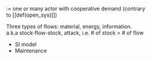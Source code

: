 := one or many actor with cooperative demand (contrary to [[def(open_sys)]])

Three types of flows: material, energy, information.  
a.k.a stock-flow-stock, attack, i.e. # of stock > # of flow

-   SI model
-   Maintenance